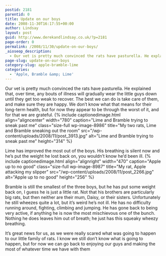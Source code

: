 ```yaml
---
postid: 2181
parentid: 0
title: Update on our boys
date: 2008-11-30T16:17:55+00:00
author: Lindsay
layout: post
guid: http://www.derekandlindsay.co.uk/?p=2181
page-order: 0
permalink: /2008/11/30/update-on-our-boys/
_aioseop_description:
  - Our vet is pretty much convinced the rats have pasturella. He explained that, over time, any bouts of illness will gradually wear the little guys down until they get too weak to recover.
page-slug: update-on-our-boys
category-slug: apple-bramble-lime
categories:
  - 'Apple, Bramble &amp; Lime'
---
```

Our vet is pretty much convinced the rats have pasturella. He explained that, over time, any bouts of illness will gradually wear the little guys down until they get too weak to recover. The best we can do is take care of them, and make sure they are happy. We don’t know what that means for their long-term health, but for now they appear to be through the worst of it, and for that we are grateful. {% include captionedimage.html align="aligncenter" width="780" caption="Lime and Bramble trying to sneak past me" class="size-full wp-image-8986" title="My two rats, Lime and Bramble sneaking out the room" src="/wp-content/uploads/2008/11/post_3913.jpg" alt="Lime and Bramble trying to sneak past me" height="314" %} 

Lime has improved the most out of the boys. His breathing is silent now and he’s put the weight he lost back on, you wouldn’t know he’d been ill. {% include captionedimage.html align="alignright" width="470" caption="Apple up to no good" class="size-full wp-image-8987" title="My rat, Apple attacking my slipper" src="/wp-content/uploads/2008/11/post_2266.jpg" alt="Apple up to no good" height="256" %} 

Bramble is still the smallest of the three boys, but he has put some weight back on, I guess he is just a little rat. Not that his brothers are particularly big rats, but then neither are their mum, Daisy, or their sisters. Unfortunately he still wheezes quite a lot, but it’s weird he’s not ill. He has no difficulty running around, fighting, climbing and jumping. He has gone back to being very active, if anything he is now the most mischievous one of the bunch. Nothing he does leaves him out of breath; he just has this squeaky wheezy breathing.

It’s great news for us, as we were really scared what was going to happen to our little family of rats. I know we still don’t know what is going to happen, but for now we can go back to enjoying our guys and making the most of whatever time we have with them